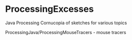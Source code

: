 # ProcessingExcesses
Java Processing Cornucopia of sketches for various topics

ProcessingJava/ProcessingMouseTracers - mouse tracers
